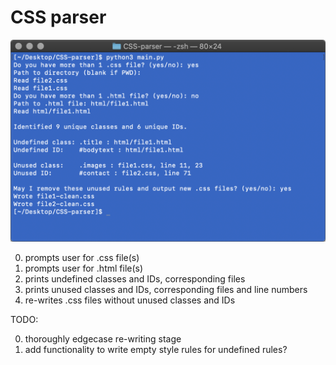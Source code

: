 # CSS parser

![Terminal screenshot demonstrating user experience with parsing software](https://github.com/jckdm/CSS-parser/blob/master/demo.png?raw=true)

0. prompts user for .css file(s)
1. prompts user for .html file(s)
2. prints undefined classes and IDs, corresponding files
3. prints unused classes and IDs, corresponding files and line numbers
4. re-writes .css files without unused classes and IDs

TODO:

0. thoroughly edgecase re-writing stage
1. add functionality to write empty style rules for undefined rules?
